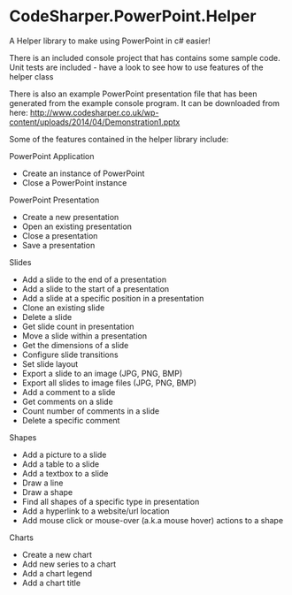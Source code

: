 CodeSharper.PowerPoint.Helper
=============================

A Helper library to make using PowerPoint in c# easier!

There is an included console project that has contains some sample code.
Unit tests are included - have a look to see how to use features of the helper class

There is also an example PowerPoint presentation file that has been generated from the example console program. It can be downloaded from here:  http://www.codesharper.co.uk/wp-content/uploads/2014/04/Demonstration1.pptx

Some of the features contained in the helper library include:

PowerPoint Application

  - Create an instance of PowerPoint
  - Close a PowerPoint instance
  

PowerPoint Presentation
  - Create a new presentation
  - Open an existing presentation
  - Close a presentation
  - Save a presentation
  

Slides
  - Add a slide to the end of a presentation
  - Add a slide to the start of a presentation
  - Add a slide at a specific position in a presentation
  - Clone an existing slide
  - Delete a slide
  - Get slide count in presentation
  - Move a slide within a presentation
  - Get the dimensions of a slide
  - Configure slide transitions
  - Set slide layout
  - Export a slide to an image (JPG, PNG, BMP)
  - Export all slides to image files (JPG, PNG, BMP)
  - Add a comment to a slide
  - Get comments on a slide
  - Count number of comments in a slide
  - Delete a specific comment
  

Shapes
  - Add a picture to a slide
  - Add a table to a slide
  - Add a textbox to a slide
  - Draw a line
  - Draw a shape
  - Find all shapes of a specific type in presentation
  - Add a hyperlink to a website/url location
  - Add mouse click or mouse-over (a.k.a mouse hover) actions to a shape

Charts
  - Create a new chart
  - Add new series to a chart
  - Add a chart legend
  - Add a chart title

